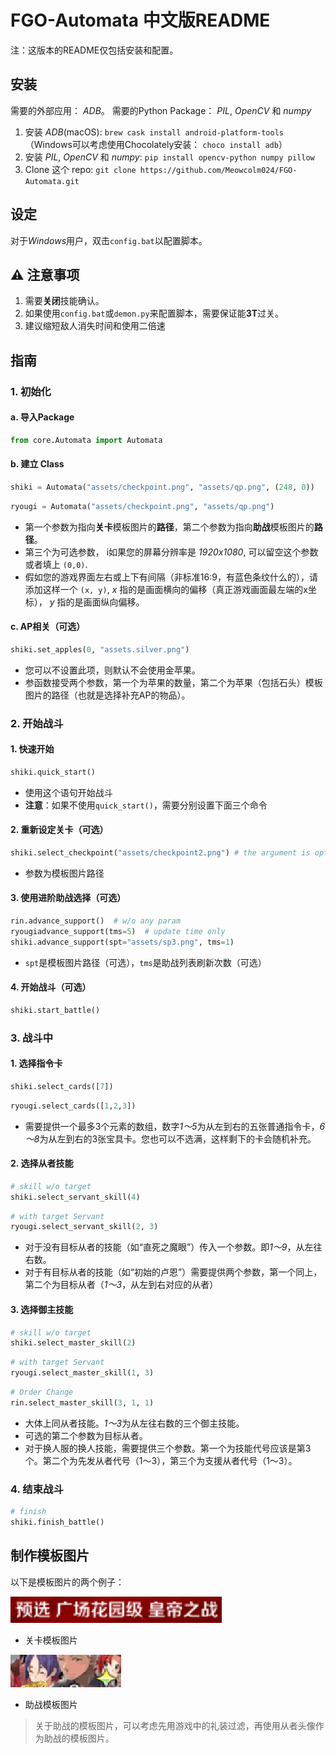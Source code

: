 # FGO-Automata 中文版README

注：这版本的README仅包括安装和配置。

## 安装

需要的外部应用： *ADB*。 需要的Python Package： *PIL*, *OpenCV* 和 *numpy*

1. 安装 *ADB*(macOS): ```brew cask install android-platform-tools``` （Windows可以考虑使用Chocolately安装： ```choco install adb```）
2. 安装 *PIL*, *OpenCV* 和 *numpy*: ```pip install opencv-python numpy pillow```
3. Clone 这个 repo: ```git clone https://github.com/Meowcolm024/FGO-Automata.git```

## 设定

对于*Windows*用户，双击`config.bat`以配置脚本。

## ⚠️ 注意事项

1. 需要**关闭**技能确认。
2. 如果使用`config.bat`或`demon.py`来配置脚本，需要保证能**3T**过关。
3. 建议缩短敌人消失时间和使用二倍速

## 指南

### 1. 初始化

#### a. 导入Package

```python
from core.Automata import Automata
```

#### b. 建立 Class

```python
shiki = Automata("assets/checkpoint.png", "assets/qp.png", (248, 0))
```

```python
ryougi = Automata("assets/checkpoint.png", "assets/qp.png")
```

* 第一个参数为指向**关卡**模板图片的**路径**，第二个参数为指向**助战**模板图片的**路径**。
* 第三个为可选参数， i如果您的屏幕分辨率是 *1920x1080*, 可以留空这个参数或者填上 `(0,0)`.
* 假如您的游戏界面左右或上下有间隔（非标准16:9，有蓝色条纹什么的），请添加这样一个 `(x, y)`, *x* 指的是画面横向的偏移（真正游戏画面最左端的x坐标）， *y* 指的是画面纵向偏移。

#### c. AP相关（可选）

```python
shiki.set_apples(0, "assets.silver.png")
```

* 您可以不设置此项，则默认不会使用金苹果。
* 参函数接受两个参数，第一个为苹果的数量，第二个为苹果（包括石头）模板图片的路径（也就是选择补充AP的物品）。

### 2. 开始战斗

#### 1. 快速开始

```python
shiki.quick_start()
```

* 使用这个语句开始战斗
* **注意**：如果不使用`quick_start()`，需要分别设置下面三个命令

#### 2. 重新设定关卡（可选）

```python
shiki.select_checkpoint("assets/checkpoint2.png") # the argument is optional
```

* 参数为模板图片路径

#### 3. 使用进阶助战选择（可选）

```python
rin.advance_support()  # w/o any param
ryougiadvance_support(tms=5)  # update time only
shiki.advance_support(spt="assets/sp3.png", tms=1)
```

* `spt`是模板图片路径（可选），`tms`是助战列表刷新次数（可选）

#### 4. 开始战斗（可选）

```python
shiki.start_battle()
```

### 3. 战斗中

#### 1. 选择指令卡

```python
shiki.select_cards([7])
```

```python
ryougi.select_cards([1,2,3])
```

* 需要提供一个最多3个元素的数组，数字*1～5*为从左到右的五张普通指令卡，*6～8*为从左到右的3张宝具卡。您也可以不选满，这样剩下的卡会随机补充。

#### 2. 选择从者技能

```python
# skill w/o target
shiki.select_servant_skill(4)
```

```python
# with target Servant
ryougi.select_servant_skill(2, 3)
```

* 对于没有目标从者的技能（如“直死之魔眼”）传入一个参数。即*1～9*，从左往右数。
* 对于有目标从者的技能（如“初始的卢恩”）需要提供两个参数，第一个同上，第二个为目标从者（*1～3*，从左到右对应的从者）

#### 3. 选择御主技能

```python
# skill w/o target
shiki.select_master_skill(2)
```

```python
# with target Servant
ryougi.select_master_skill(1, 3)
```

```python
# Order Change
rin.select_master_skill(3, 1, 1)
```

* 大体上同从者技能。*1～3*为从左往右数的三个御主技能。
* 可选的第二个参数为目标从者。
* 对于换人服的换人技能，需要提供三个参数。第一个为技能代号应该是第3个。第二个为先发从者代号（1～3），第三个为支援从者代号（1～3）。

### 4. 结束战斗

```python
# finish
shiki.finish_battle()
```

## 制作模板图片

以下是模板图片的两个例子：

![checkpoint](assets/event.png)

* 关卡模板图片

![support](assets/sp2.png)

* 助战模板图片

> 关于助战的模板图片，可以考虑先用游戏中的礼装过滤，再使用从者头像作为助战的模板图片。

